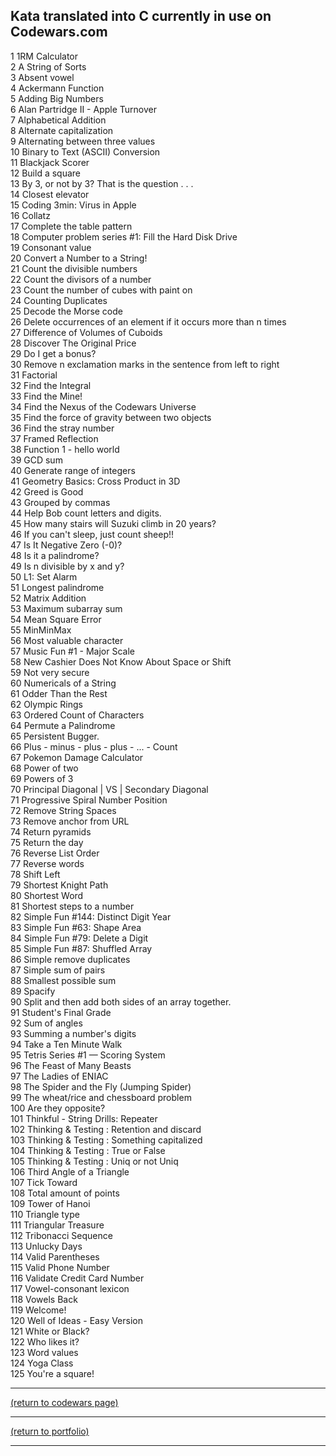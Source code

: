 <!-- For more details see [GitHub Flavored Markdown](https://guides.github.com/features/mastering-markdown/). -->

## Kata translated into C currently in use on Codewars.com

<!-- eventually these could be ranked by solves and live updated -->
<!-- <a href="http://example.com/" target="_blank">Hello, world!</a> -->
<!-- [1RM Calculator](https://www.codewars.com/kata/595bbea8a930ac0b91000130){:target="_blank"} -->

1  1RM Calculator<br>
2  A String of Sorts<br>
3  Absent vowel<br>
4  Ackermann Function <br>
5  Adding Big Numbers<br>
6  Alan Partridge II - Apple Turnover<br>
7  Alphabetical Addition<br>
8  Alternate capitalization<br>
9  Alternating between three values<br>
10  Binary to Text (ASCII) Conversion<br>
11  Blackjack Scorer<br>
12  Build a square<br>
13  By 3, or not by 3? That is the question . . .<br>
14  Closest elevator<br>
15  Coding 3min: Virus in Apple<br>
16  Collatz<br>
17  Complete the table pattern<br>
18  Computer problem series #1: Fill the Hard Disk Drive<br>
19  Consonant value<br>
20  Convert a Number to a String!<br>
21  Count the divisible numbers<br>
22  Count the divisors of a number<br>
23  Count the number of cubes with paint on<br>
24  Counting Duplicates<br>
25  Decode the Morse code <br>
26  Delete occurrences of an element if it occurs more than n times<br>
27  Difference of Volumes of Cuboids<br>
28  Discover The Original Price<br>
29  Do I get a bonus?<br>
30  Remove n exclamation marks in the sentence from left to right<br>
31  Factorial<br>
32  Find the Integral<br>
33  Find the Mine!<br>
34  Find the Nexus of the Codewars Universe<br>
35  Find the force of gravity between two objects<br>
36  Find the stray number<br>
37  Framed Reflection<br>
38  Function 1 - hello world<br>
39  GCD sum <br>
40  Generate range of integers<br>
41  Geometry Basics: Cross Product in 3D<br>
42  Greed is Good<br>
43  Grouped by commas<br>
44  Help Bob count letters and digits.<br>
45  How many stairs will Suzuki climb in 20 years?<br>
46  If you can't sleep, just count sheep!!<br>
47  Is It Negative Zero (-0)?<br>
48  Is it a palindrome?<br>
49  Is n divisible by x and y?<br>
50  L1: Set Alarm<br>
51  Longest palindrome<br>
52  Matrix Addition<br>
53  Maximum subarray sum<br>
54  Mean Square Error<br>
55  MinMinMax<br>
56  Most valuable character<br>
57  Music Fun #1 - Major Scale<br>
58  New Cashier Does Not Know About Space or Shift <br>
59  Not very secure<br>
60  Numericals of a String<br>
61  Odder Than the Rest<br>
62  Olympic Rings<br>
63  Ordered Count of Characters<br>
64  Permute a Palindrome<br>
65  Persistent Bugger.<br>
66  Plus - minus - plus - plus - ... - Count<br>
67  Pokemon Damage Calculator<br>
68  Power of two<br>
69  Powers of 3<br>
70  Principal Diagonal | VS | Secondary Diagonal<br>
71  Progressive Spiral Number Position<br>
72  Remove String Spaces<br>
73  Remove anchor from URL<br>
74  Return pyramids<br>
75  Return the day <br>
76  Reverse List Order<br>
77  Reverse words<br>
78  Shift Left<br>
79  Shortest Knight Path<br>
80  Shortest Word<br>
81  Shortest steps to a number<br>
82  Simple Fun #144: Distinct Digit Year<br>
83  Simple Fun #63: Shape Area<br>
84  Simple Fun #79: Delete a Digit<br>
85  Simple Fun #87: Shuffled Array<br>
86  Simple remove duplicates<br>
87  Simple sum of pairs<br>
88  Smallest possible sum <br>
89  Spacify<br>
90  Split and then add both sides of an array together.<br>
91  Student's Final Grade<br>
92  Sum of angles<br>
93  Summing a number's digits<br>
94  Take a Ten Minute Walk<br>
95  Tetris Series #1 — Scoring System<br>
96  The Feast of Many Beasts<br>
97  The Ladies of ENIAC<br>
98  The Spider and the Fly (Jumping Spider)<br>
99  The wheat/rice and chessboard problem<br>
100  Are they opposite?<br>
101  Thinkful - String Drills: Repeater<br>
102  Thinking & Testing : Retention and discard<br>
103  Thinking & Testing : Something capitalized<br>
104  Thinking & Testing : True or False<br>
105  Thinking & Testing : Uniq or not Uniq<br>
106  Third Angle of a Triangle<br>
107  Tick Toward<br>
108  Total amount of points<br>
109  Tower of Hanoi<br>
110  Triangle type<br>
111  Triangular Treasure<br>
112  Tribonacci Sequence<br>
113  Unlucky Days<br>
114  Valid Parentheses<br>
115  Valid Phone Number<br>
116  Validate Credit Card Number<br>
117  Vowel-consonant lexicon<br>
118  Vowels Back<br>
119  Welcome!<br>
120  Well of Ideas - Easy Version<br>
121  White or Black?<br>
122  Who likes it?<br>
123  Word values<br>
124  Yoga Class<br>
125  You're a square!<br>

<hr>
<!-- MAKE THIS RETURN TO THE SPECIFIC SCROLL POSITION ON THE PAGE, WITH THE 2. Translator HEADING AT THE TOP -->
<a href="https://rowcased.github.io/codewars.html#translator">(return to codewars page)</a>
<hr>
<a href="https://rowcased.github.io/">(return to portfolio)</a>
<hr>
